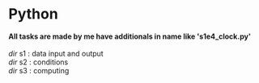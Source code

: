 # Python
**All tasks are made by me have additionals in name like 's1e4_clock.py'**\
\
_dir_ s1 : data input and output\
_dir_ s2 : conditions\
_dir_ s3 : computing
